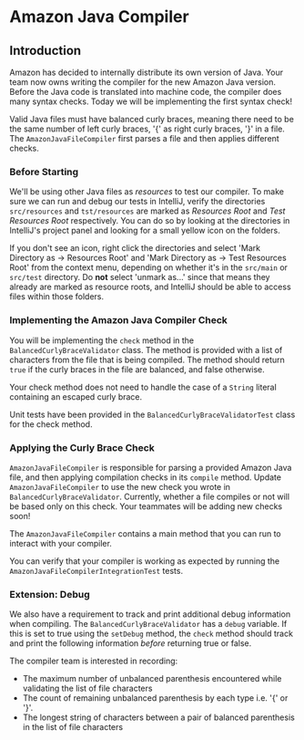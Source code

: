 # Amazon Java Compiler

## Introduction
Amazon has decided to internally distribute its own version of Java. Your team now owns writing the compiler
for the new Amazon Java version. Before the Java code is translated into machine code, the compiler does many syntax
checks. Today we will be implementing the first syntax check!

Valid Java files must have balanced curly braces, meaning there need to be the same number of left curly braces, '{'
as right curly braces, '}' in a file. The `AmazonJavaFileCompiler` first parses a file and then applies different
checks.

### Before Starting
We'll be using other Java files as *resources* to test our compiler. To make sure we can run and
debug our tests in IntelliJ, verify the directories `src/resources` and `tst/resources` are marked as
*Resources Root* and *Test Resources Root* respectively. You can do so by looking at the directories in IntelliJ's
project panel and looking for a small yellow icon on the folders.

If you don't see an icon, right click the directories and select 'Mark Directory as -> Resources Root' and 'Mark
Directory as -> Test Resources Root' from the context menu, depending on whether it's in the `src/main` or `src/test`
directory. Do **not** select 'unmark as...' since that means they already are marked as resource roots, and IntelliJ
should be able to access files within those folders.

### Implementing the Amazon Java Compiler Check
You will be implementing the `check` method in the `BalancedCurlyBraceValidator` class. The method is provided with a
list of characters from the file that is being compiled. The method should return `true` if the curly braces in the file
are balanced, and false otherwise.

Your check method does not need to handle the case of a `String` literal containing an escaped curly brace.

Unit tests have been provided in the `BalancedCurlyBraceValidatorTest` class for the check method.

### Applying the Curly Brace Check
 `AmazonJavaFileCompiler` is responsible for parsing a provided Amazon Java file, and then applying compilation
 checks in its `compile` method. Update `AmazonJavaFileCompiler` to use the new check you wrote in
 `BalancedCurlyBraceValidator`. Currently, whether a file compiles or not will be based only on this check. Your
 teammates will be adding new checks soon!

The  `AmazonJavaFileCompiler` contains a main method that you can run to interact with your compiler. 

You can verify that your compiler is working as expected by running the `AmazonJavaFileCompilerIntegrationTest` tests. 

### Extension: Debug
We also have a requirement to track and print additional debug information when compiling. The
`BalancedCurlyBraceValidator` has a `debug` variable. If this is set to true using the `setDebug` method,
the `check` method should track and print the following information *before* returning true or false.

The compiler team is interested in recording:
* The maximum number of unbalanced parenthesis encountered while validating the list of file characters
* The count of remaining unbalanced parenthesis by each type i.e. '{' or '}'.
* The longest string of characters between a pair of balanced parenthesis in the list of file characters
